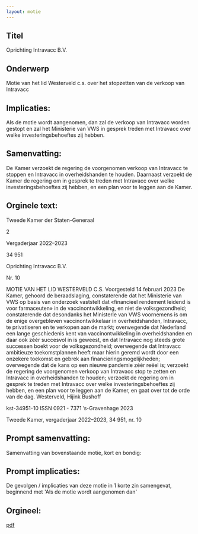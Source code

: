 ```yaml
---
layout: motie
---
```

## Titel
Oprichting Intravacc B.V.
## Onderwerp
Motie van het lid Westerveld c.s. over het stopzetten van de verkoop van Intravacc 
## Implicaties:

Als de motie wordt aangenomen, dan zal de verkoop van Intravacc worden gestopt en zal het Ministerie van VWS in gesprek treden met Intravacc over welke investeringsbehoeftes zij hebben.
## Samenvatting:

De Kamer verzoekt de regering de voorgenomen verkoop van Intravacc te stoppen en Intravacc in overheidshanden te houden. Daarnaast verzoekt de Kamer de regering om in gesprek te treden met Intravacc over welke investeringsbehoeftes zij hebben, en een plan voor te leggen aan de Kamer.
## Orginele text:


Tweede Kamer der Staten-Generaal

2

Vergaderjaar 2022–2023

34 951

Oprichting Intravacc B.V.

Nr. 10

MOTIE VAN HET LID WESTERVELD C.S.
Voorgesteld 14 februari 2023
De Kamer,
gehoord de beraadslaging,
constaterende dat het Ministerie van VWS op basis van onderzoek
vaststelt dat «financieel rendement leidend is voor farmaceuten» in de
vaccinontwikkeling, en niet de volksgezondheid;
constaterende dat desondanks het Ministerie van VWS voornemens is om
de enige overgebleven vaccinontwikkelaar in overheidshanden, Intravacc,
te privatiseren en te verkopen aan de markt;
overwegende dat Nederland een lange geschiedenis kent van vaccinontwikkeling in overheidshanden en daar ook zéér succesvol in is geweest,
en dat Intravacc nog steeds grote successen boekt voor de volksgezondheid;
overwegende dat Intravacc ambitieuze toekomstplannen heeft maar hierin
geremd wordt door een onzekere toekomst en gebrek aan financieringsmogelijkheden;
overwegende dat de kans op een nieuwe pandemie zéér reëel is;
verzoekt de regering de voorgenomen verkoop van Intravacc stop te
zetten en Intravacc in overheidshanden te houden;
verzoekt de regering om in gesprek te treden met Intravacc over welke
investeringsbehoeftes zij hebben, en een plan voor te leggen aan de
Kamer,
en gaat over tot de orde van de dag.
Westerveld,
Hijink
Bushoff

kst-34951-10
ISSN 0921 - 7371
’s-Gravenhage 2023

Tweede Kamer, vergaderjaar 2022–2023, 34 951, nr. 10


## Prompt samenvatting:
Samenvatting van bovenstaande motie, kort en bondig:


## Prompt implicaties:
De gevolgen / implicaties van deze motie in 1 korte zin samengevat, beginnend met 'Als de motie wordt aangenomen dan' 

## Orgineel:
[pdf](https://gegevensmagazijn.tweedekamer.nl/OData/v4/2.0/Document(18815985-3c3f-4779-875d-17d4e8bf1271)/resource)
